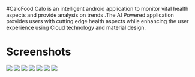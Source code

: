 #CaloFood
Calo is an intelligent android application to monitor vital health aspects and provide analysis on trends .The AI Powered application provides users with cutting edge health aspects while enhancing the user experience using Cloud technology and material design.

# Screenshots
![](https://github.com/josharsh/CaloFood/blob/master/Resources/Calo1.jpg)
![](https://github.com/josharsh/CaloFood/blob/master/Resources/Calo2.jpg)
![](https://github.com/josharsh/CaloFood/blob/master/Resources/Calo3.jpg)
![](https://github.com/josharsh/CaloFood/blob/master/Resources/Calo4.jpg)
![](https://github.com/josharsh/CaloFood/blob/master/Resources/Calo5.jpg)
![](https://github.com/josharsh/CaloFood/blob/master/Resources/Calo6.jpg)
![](https://github.com/josharsh/CaloFood/blob/master/Resources/Calo7.jpg)
